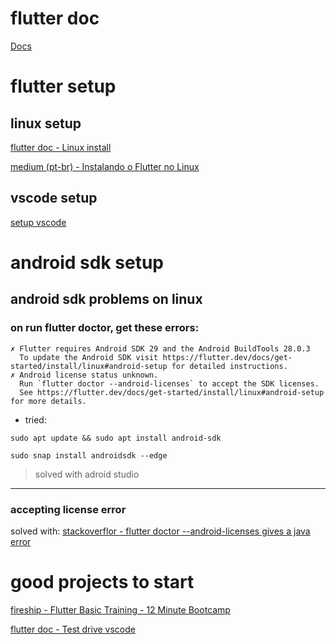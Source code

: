 
# flutter doc
[Docs](https://docs.flutter.dev/)

# flutter setup

## linux setup
[flutter doc - Linux install](https://docs.flutter.dev/get-started/install/linux)

[medium (pt-br) - Instalando o Flutter no Linux](https://medium.com/sysvale/instalando-o-flutter-no-linux-fa3a8db67180)

## vscode setup
[setup vscode](https://docs.flutter.dev/get-started/editor?tab=vscode)

# android sdk setup

## android sdk problems on linux

### on run flutter  doctor, get these errors:
```
✗ Flutter requires Android SDK 29 and the Android BuildTools 28.0.3
  To update the Android SDK visit https://flutter.dev/docs/get-started/install/linux#android-setup for detailed instructions.
✗ Android license status unknown.
  Run `flutter doctor --android-licenses` to accept the SDK licenses.
  See https://flutter.dev/docs/get-started/install/linux#android-setup for more details.
```
* tried:
```
sudo apt update && sudo apt install android-sdk

sudo snap install androidsdk --edge
```
> solved with adroid studio
---

### accepting license error
solved with: [stackoverflor - flutter doctor --android-licenses gives a java error](https://stackoverflow.com/questions/61993738/flutter-doctor-android-licenses-gives-a-java-error)

# good projects to start
[fireship - Flutter Basic Training - 12 Minute Bootcamp](https://youtu.be/1xipg02Wu8s)

[flutter doc - Test drive vscode](https://docs.flutter.dev/get-started/test-drive?tab=vscode)
